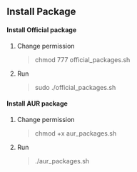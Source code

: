## Install Package

#### Install Official package
1. Change permission
   > chmod 777 official_packages.sh
2. Run
    > sudo ./official_packages.sh

#### Install AUR package
1. Change permission
   > chmod +x aur_packages.sh
2. Run
    > ./aur_packages.sh